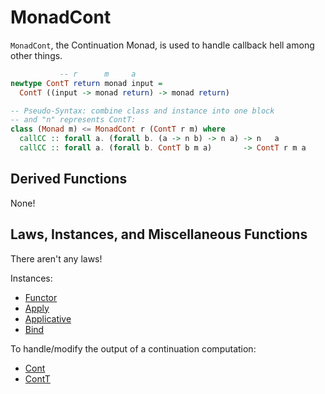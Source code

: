 # MonadCont

`MonadCont`, the Continuation Monad, is used to handle callback hell among other things.

```haskell
           -- r      m     a
newtype ContT return monad input =
  ContT ((input -> monad return) -> monad return)

-- Pseudo-Syntax: combine class and instance into one block
-- and "n" represents ContT:
class (Monad m) <= MonadCont r (ContT r m) where
  callCC :: forall a. (forall b. (a -> n b) -> n a) -> n   a
  callCC :: forall a. (forall b. ContT b m a)       -> ContT r m a
```

## Derived Functions

None!

## Laws, Instances, and Miscellaneous Functions

There aren't any laws!

Instances:
- [Functor](https://github.com/purescript/purescript-transformers/blob/v4.1.0/src/Control/Monad/Cont/Trans.purs#L40)
- [Apply](https://github.com/purescript/purescript-transformers/blob/v4.1.0/src/Control/Monad/Cont/Trans.purs#L43)
- [Applicative](https://github.com/purescript/purescript-transformers/blob/v4.1.0/src/Control/Monad/Cont/Trans.purs#L46)
- [Bind](https://github.com/purescript/purescript-transformers/blob/v4.1.0/src/Control/Monad/Cont/Trans.purs#L49)

To handle/modify the output of a continuation computation:
- [Cont](https://pursuit.purescript.org/packages/purescript-transformers/4.1.0/docs/Control.Monad.Cont#v:cont)
- [ContT](https://pursuit.purescript.org/packages/purescript-transformers/4.1.0/docs/Control.Monad.Cont.Trans#v:runContT)
